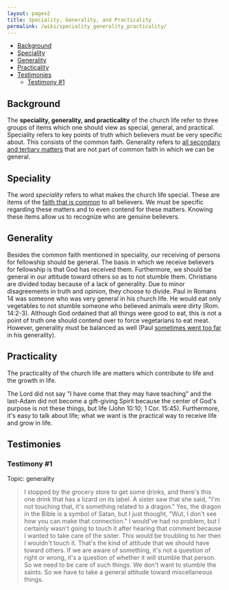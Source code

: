 ```yaml
---
layout: pagev2
title: Speciality, Generality, and Practicality
permalink: /wiki/speciality_generality_practicality/
---
```

- [Background](#background)
- [Speciality](#speciality)
- [Generality](#generality)
- [Practicality](#practicality)
- [Testimonies](#testimonies)
  - [Testimony #1](#testimony-1)

## Background

The **speciality, generality, and practicality** of the church life refer to three groups of items which one should view as special, general, and practical. Speciality refers to key points of truth which believers must be very specific about. This consists of the common faith. Generality refers to [all secondary and tertiary matters](../bible#categories-of-truth) that are not part of common faith in which we can be general. 

## Speciality

The word *speciality* refers to what makes the church life special. These are items of the [faith that is common](../common_faith) to all believers. We must be specific regarding these matters and to even contend for these matters. Knowing these items allow us to recognize who are genuine believers.

## Generality

Besides the common faith mentioned in speciality, our receiving of persons for fellowship should be general. The basis in which we receive believers for fellowship is that God has received them. Furthermore, we should be general in our attitude toward others so as to not stumble them. Christians are divided today because of a lack of generality. Due to minor disagreements in truth and opinion, they choose to divide. Paul in Romans 14 was someone who was very general in his church life. He would eat only vegetables to not stumble someone who believed animals were dirty (Rom. 14:2-3). Although God ordained that all things were good to eat, this is not a point of truth one should contend over to force vegetarians to eat meat. However, generality must be balanced as well (Paul [sometimes went too far](../paul#back-to-jerusalem) in his generality).

## Practicality

The practicality of the church life are matters which contribute to life and the growth in life. 

The Lord did not say "I have come that they may have teaching" and the last-Adam did not become a gift-giving Spirit because the center of God's purpose is not these things, but life (John 10:10; 1 Cor. 15:45). Furthermore, it's easy to talk about life; what we want is the practical way to receive life and grow in life.

## Testimonies

### Testimony #1

Topic: generality

>I stopped by the grocery store to get some drinks, and there's this one drink that has a lizard on its label. A sister saw that she said, "I'm not touching that, it's something related to a dragon." Yes, the dragon in the Bible is a symbol of Satan, but I just thought, "Wut, I don't see how you can make that connection." I would've had no problem, but I certainly wasn't going to touch it after hearing that comment because I wanted to take care of the sister. This would be troubling to her then I wouldn't touch it. That's the kind of attitude that we should have toward others. If we are aware of something, it's not a question of right or wrong, it's a question of whether it will stumble that person. So we need to be care of such things. We don't want to stumble the saints. So we have to take a general attitude toward miscellaneous things.